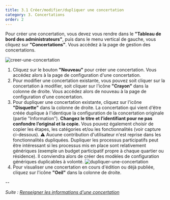 ```yaml
---
title: 3.1 Créer/modifier/dupliquer une concertation
category: 3. Concertations
order: 2
---
```


Pour créer une concertation, vous devez vous rendre dans le **"Tableau de bord des administrateurs"**, puis dans le menu vertical de gauche, vous cliquez sur **"Concertations"**. Vous accédez à la page de gestion des concertations.

![creer-une-concertation]({{site.baseurl}}/uploads/3-1-1-creer-une-concertation.png)

1. Cliquez sur le bouton **"Nouveau"** pour créer une concertation. Vous accédez alors à la page de configuration d'une concertation.
2. Pour modifier une concertation existante, vous pouvez soit cliquer sur la concertation à modifier, soit cliquer sur l'icône **"Crayon"** dans la colonne de droite. Vous accédez alors de nouveau à la page de configuration d'une concertation.
3. Pour dupliquer une concertation existante, cliquez sur l'icône **"Disquette"** dans la colonne de droite. La concertation qui vient d'être créée duplique à l'identique la configuration de la concertation originale (partie "Information"). **Changez le titre et l’identifiant pour ne pas confondre l’original et la copie.** Vous pouvez également choisir de copier les étapes, les catégories et/ou les fonctionnalités (voir capture ci-dessous). ⚠️ Aucune contribution d'utilisateur n'est reprise dans les fonctionnalités dupliquées.
Dupliquer les processus participatifs peut être intéressant si les processus mis en place sont relativement génériques (exemple un budget participatif propre à chaque quartier ou résidence). Il conviendra alors de créer des modèles de configuration génériques duplicables à volonté.
![dupliquer-une-concertation]({{site.baseurl}}/uploads/3-1-2-dupliquer-une-concertation.png)
4. Pour visualiser une concertation en cours d'édition ou déjà publiée, cliquez sur l'icône **"Oeil"** dans la colonne de droite.

--

*Suite : [Renseigner les informations d'une concertation]({{site.baseurl}}/3-concertations/2-information-concertation/)*
